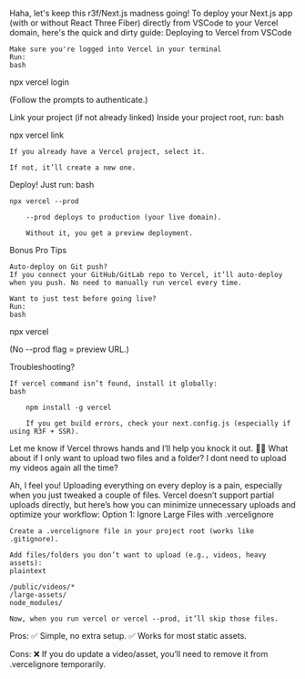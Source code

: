 Haha, let's keep this r3f/Next.js madness going! To deploy your Next.js app (with or without React Three Fiber) directly from VSCode to your Vercel domain, here's the quick and dirty guide:
Deploying to Vercel from VSCode

    Make sure you're logged into Vercel in your terminal
    Run:
    bash

npx vercel login

(Follow the prompts to authenticate.)

Link your project (if not already linked)
Inside your project root, run:
bash

npx vercel link

    If you already have a Vercel project, select it.

    If not, it’ll create a new one.

Deploy!
Just run:
bash

    npx vercel --prod

        --prod deploys to production (your live domain).

        Without it, you get a preview deployment.

Bonus Pro Tips

    Auto-deploy on Git push?
    If you connect your GitHub/GitLab repo to Vercel, it’ll auto-deploy when you push. No need to manually run vercel every time.

    Want to just test before going live?
    Run:
    bash

npx vercel

(No --prod flag = preview URL.)

Troubleshooting?

    If vercel command isn’t found, install it globally:
    bash

        npm install -g vercel

        If you get build errors, check your next.config.js (especially if using R3F + SSR).

Let me know if Vercel throws hands and I’ll help you knock it out. 🚀🔥
What about if I only want to upload two files and a folder? I dont need to upload my videos again all the time?

Ah, I feel you! Uploading everything on every deploy is a pain, especially when you just tweaked a couple of files. Vercel doesn’t support partial uploads directly, but here’s how you can minimize unnecessary uploads and optimize your workflow:
Option 1: Ignore Large Files with .vercelignore

    Create a .vercelignore file in your project root (works like .gitignore).

    Add files/folders you don’t want to upload (e.g., videos, heavy assets):
    plaintext

    /public/videos/*
    /large-assets/
    node_modules/

    Now, when you run vercel or vercel --prod, it’ll skip those files.

Pros:
✅ Simple, no extra setup.
✅ Works for most static assets.

Cons:
❌ If you do update a video/asset, you’ll need to remove it from .vercelignore temporarily.